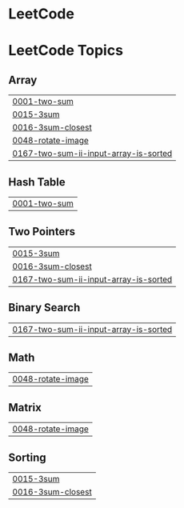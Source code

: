 # LeetCode
<!---LeetCode Topics Start-->
# LeetCode Topics
## Array
|  |
| ------- |
| [0001-two-sum](https://github.com/tripti-singh-cs/LeetCode/tree/master/0001-two-sum) |
| [0015-3sum](https://github.com/tripti-singh-cs/LeetCode/tree/master/0015-3sum) |
| [0016-3sum-closest](https://github.com/tripti-singh-cs/LeetCode/tree/master/0016-3sum-closest) |
| [0048-rotate-image](https://github.com/tripti-singh-cs/LeetCode/tree/master/0048-rotate-image) |
| [0167-two-sum-ii-input-array-is-sorted](https://github.com/tripti-singh-cs/LeetCode/tree/master/0167-two-sum-ii-input-array-is-sorted) |
## Hash Table
|  |
| ------- |
| [0001-two-sum](https://github.com/tripti-singh-cs/LeetCode/tree/master/0001-two-sum) |
## Two Pointers
|  |
| ------- |
| [0015-3sum](https://github.com/tripti-singh-cs/LeetCode/tree/master/0015-3sum) |
| [0016-3sum-closest](https://github.com/tripti-singh-cs/LeetCode/tree/master/0016-3sum-closest) |
| [0167-two-sum-ii-input-array-is-sorted](https://github.com/tripti-singh-cs/LeetCode/tree/master/0167-two-sum-ii-input-array-is-sorted) |
## Binary Search
|  |
| ------- |
| [0167-two-sum-ii-input-array-is-sorted](https://github.com/tripti-singh-cs/LeetCode/tree/master/0167-two-sum-ii-input-array-is-sorted) |
## Math
|  |
| ------- |
| [0048-rotate-image](https://github.com/tripti-singh-cs/LeetCode/tree/master/0048-rotate-image) |
## Matrix
|  |
| ------- |
| [0048-rotate-image](https://github.com/tripti-singh-cs/LeetCode/tree/master/0048-rotate-image) |
## Sorting
|  |
| ------- |
| [0015-3sum](https://github.com/tripti-singh-cs/LeetCode/tree/master/0015-3sum) |
| [0016-3sum-closest](https://github.com/tripti-singh-cs/LeetCode/tree/master/0016-3sum-closest) |
<!---LeetCode Topics End-->